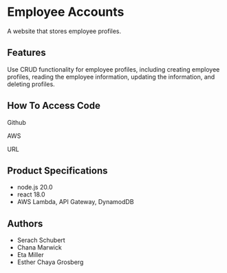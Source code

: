 # Employee Accounts
A website that stores employee profiles.

## Features
Use CRUD functionality for employee profiles, including creating employee profiles, reading the employee information, updating the information, and deleting profiles.

## How To Access Code
Github

AWS

URL

## Product Specifications
* node.js 20.0
* react 18.0
* AWS Lambda, API Gateway, DynamodDB

## Authors
* Serach Schubert
* Chana Marwick
* Eta Miller
* Esther Chaya Grosberg

